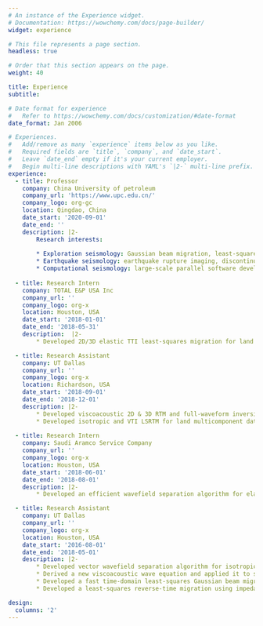 ```yaml
---
# An instance of the Experience widget.
# Documentation: https://wowchemy.com/docs/page-builder/
widget: experience

# This file represents a page section.
headless: true

# Order that this section appears on the page.
weight: 40

title: Experience
subtitle:

# Date format for experience
#   Refer to https://wowchemy.com/docs/customization/#date-format
date_format: Jan 2006

# Experiences.
#   Add/remove as many `experience` items below as you like.
#   Required fields are `title`, `company`, and `date_start`.
#   Leave `date_end` empty if it's your current employer.
#   Begin multi-line descriptions with YAML's `|2-` multi-line prefix.
experience:
  - title: Professor
    company: China University of petroleum
    company_url: 'https://www.upc.edu.cn/'
    company_logo: org-gc
    location: Qingdao, China
    date_start: '2020-09-01'
    date_end: ''
    description: |2-
        Research interests:
        
        * Exploration seismology: Gaussian beam migration, least-squares migration, elastic reverse-time migration,attenuation related modeling, imaging and inversion
        * Earthquake seismology: earthquake rupture imaging, discontinuity imaging, full-waveform inversion
        * Computational seismology: large-scale parallel software development for seismic studies
        
  - title: Research Intern
    company: TOTAL E&P USA Inc
    company_url: ''
    company_logo: org-x
    location: Houston, USA
    date_start: '2018-01-01'
    date_end: '2018-05-31'
    description:  |2-
        * Developed 2D/3D elastic TTI least-squares migration for land multicomponent and marine streamer data

  - title: Research Assistant
    company: UT Dallas
    company_url: ''
    company_logo: org-x
    location: Richardson, USA
    date_start: '2018-09-01'
    date_end: '2018-12-01'
    description: |2-        
        * Developed viscoacoustic 2D & 3D RTM and full-waveform inversion
        * Developed isotropic and VTI LSRTM for land multicomponent data
  
  - title: Research Intern
    company: Saudi Aramco Service Company
    company_url: ''
    company_logo: org-x
    location: Houston, USA
    date_start: '2018-06-01'
    date_end: '2018-08-01'
    description: |2-
        * Developed an efficient wavefield separation algorithm for elastic VTI and TTI media

  - title: Research Assistant
    company: UT Dallas
    company_url: ''
    company_logo: org-x
    location: Houston, USA
    date_start: '2016-08-01'
    date_end: '2018-05-01'
    description: |2-
        * Developed vector wavefield separation algorithm for isotropic elastic RTM
        * Derived a new viscoacoustic wave equation and applied it to seismic modeling
        * Developed a fast time-domain least-squares Gaussian beam migration
        * Developed a least-squares reverse-time migration using impedance kernel

design:
  columns: '2'
---
```

